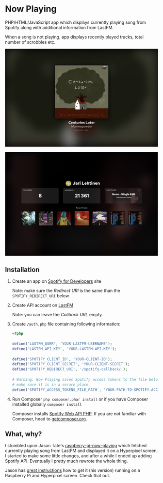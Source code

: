 # Now Playing

PHP/HTML/JavaScript app which displays currently playing song from Spotify along with additional information from LastFM.

When a song is not playing, app displays recently played tracks, total number of scrobbles etc.

![Screenshot of Now Playing](https://raw.githubusercontent.com/jarilehtinen/project-images/main/now-playing.jpg)

![Another screenshot of Now Playing](https://raw.githubusercontent.com/jarilehtinen/project-images/main/now-playing-2.jpg)

## Installation

1. Create an app on [Spotify for Developers](https://developer.spotify.com/dashboard/applications) site

   Note: make sure the *Redirect URI* is the same than the `SPOTIFY_REDIRECT_URI` below.

2. Create API account on [LastFM](https://www.last.fm/api/account/create)

   Note: you can leave the *Callback URL* empty.

3. Create `/auth.php` file containing following information:

   ```php
   <?php
   
   define('LASTFM_USER', 'YOUR-LASTFM-USERNAME');
   define('LASTFM_API_KEY', 'YOUR-LASTFM-API-KEY');
   
   define('SPOTIFY_CLIENT_ID', 'YOUR-CLIENT-ID');
   define('SPOTIFY_CLIENT_SECRET', 'YOUR-CLIENT-SECRET');
   define('SPOTIFY_REDIRECT_URI', '/spotify-callback/');
   
   # Warning: Now Playing saves Spotify access tokens to the file below,
   # make sure it is in a secure place
   define('SPOTIFY_ACCESS_TOKENS_FILE_PATH', 'YOUR-PATH-TO-SPOTIFY-ACCESS-TOKENS');
   ```

4. Run Composer `php composer.phar install` or if you have Composer installed globally `composer install` 

   Composer installs [Spotify Web API PHP](https://github.com/jwilsson/spotify-web-api-php). If you are not familiar with Composer, head to [getcomposer.org](https://getcomposer.org/download/).


## What, why?

I stumbled upon Jason Tate's [raspberry-pi-now-playing](https://github.com/jasontate/raspberry-pi-now-playing) which fetched currently playing song from LastFM and displayed it on a Hyperpixel screen. I started to make some little changes, and after a while I ended up adding Spotify API. Eventually I pretty much rewrote the whole thing.

Jason has [great instructions]( https://chorus.fm/news/now-playing-my-raspberry-pi-weekend-project/) how to get it (his version) running on a Raspberry Pi and Hyperpixel screen. Check that out.
